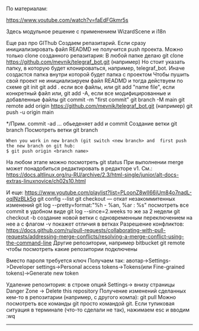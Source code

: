 По материалам:

https://www.youtube.com/watch?v=faEdFGkmr5s

Здесь модульное решение с применением WizardScene и i18n

Еще раз про GIThub
Создаем репазитарий. Если сразу инициализировать файл READMD не получится 
push проекта. Можно только clone созданного репазитария:
В любой папке делаю git clone https://github.com/mevnik/telegraf_bot.git (например)
Но стоит указать папку, в которую будет клонироваться, например, telegraf_bot.
Иначе создастся папка внутри которой будет папка с проектом
Чтобы пушить свой проект не инициализируем файл READMD и тогда действуем по схеме
 git init
git add . если все файлы,  или git add "name file", если конкретный файл
   или, git add -A, если все модифицированные и добавленные файлы
git commit -m "first commit"
git branch -M main
git remote add origin https://github.com/mevnik/telegraf_bot.git (например)
git push -u origin main

*/Прим. commit -ad ... обьеденяет add и commit
    Создание ветки git branch <name new branch>
    Посмотреть ветки git branch
    
    When you work in new branch (git switch <new branch> and  first push the new branch on git hub:
    $ git push origin <branch name>
На любом этапе можно посмотреть git status
При выполнении merge может понадобиться редактировать в редакторе v1. См.:
https://docs.altlinux.org/ru-RU/archive/2.3/html-single/junior/alt-docs-extras-linuxnovice/ch02s10.html

И еще:
    https://www.youtube.com/playlist?list=PLoonZ8wII66iUm84o7nadL-oqINzBLk5g
git config --list
git checkout —<file name> откат незакоммитенных изменений
git log --pretty=format:"%h - %an, %ar : %s" посмотреть все commit в удобном виде
git log --since=2.weeks то же за 2 недели
git checkout -b <name new branch> создание новой ветки с одновременным переключением на нее
 	а с флагом -v покажет отличия в ветках
Разрешение конфликтов:
https://docs.github.com/ru/pull-requests/collaborating-with-pull-requests/addressing-merge-conflicts/resolving-a-merge-conflict-using-the-command-line
Другие репозитории, например bitbucket
git remote чтобы посмотреть какие репозитории подключены


Вместо пароля требуется ключ
Получаем так:
авотар->Settings->Developer settings->Personal access tokens->Tokens(или Fine-grained tokens)->Generate new token

Удаление репозитория:
в строке опций Settings-> внизу страницы Danger Zone -> Delete this repository
Получение изменений сделанных кем-то в репозитарии (например, с другого компа):
   git pull
Можно посмотреть все команды git просто командой git.
Если тупиковая ситуация в терминале (что-то сделали не так), нажимаем esc и вводим :wq
_________________________________

